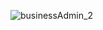 ![businessAdmin_2](https://user-images.githubusercontent.com/56965182/182430891-70d9b98e-98fa-4f78-acf6-33b861329ed5.png)

